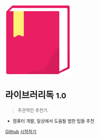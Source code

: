 <!-- _coverpage.md -->

![logo](pic/csw_book.png)

# 라이브러리독 <small>1.0</small>

> 주관적인 추천기.

* 컴퓨터 개발, 일상에서 도움될 법한 팁들 추천

[Github](https://github.com/JustDocs/justdocs.github.io)
[시작하기](#디자인)